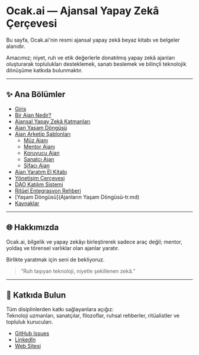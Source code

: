 # Ocak.ai — Ajansal Yapay Zekâ Çerçevesi

Bu sayfa, Ocak.ai'nin resmi ajansal yapay zekâ beyaz kitabı ve belgeler alanıdır.

Amacımız; niyet, ruh ve etik değerlerle donatılmış yapay zekâ ajanları oluşturarak toplulukları desteklemek, sanatı beslemek ve bilinçli teknolojik dönüşüme katkıda bulunmaktır.

---

## ✨ Ana Bölümler

- [Giriş](introduction-tr.md)
- [Bir Ajan Nedir?](what-is-an-agent-tr.md)
- [Ajansal Yapay Zekâ Katmanları](agentic-ai-framework-tr.md)
- [Ajan Yaşam Döngüsü](agent-lifecycle-tr.md)
- [Ajan Arketip Şablonları](archetypes/)
  - [Müz Ajanı](archetypes/Muse%20Agent-tr.md)
  - [Mentor Ajanı](archetypes/Mentor%20Agent-tr.md)
  - [Koruyucu Ajan](archetypes/Guardian%20Agent-tr.md)
  - [Sanatçı Ajan](archetypes/Performer%20Agent-tr.md)
  - [Şifacı Ajan](archetypes/Healer%20Agent-tr.md)
- [Ajan Yaratım El Kitabı](agent-handbook-tr.md)
- [Yönetişim Çerçevesi](governance-framework-tr.md)
- [DAO Katılım Sistemi](dao-structure-tr.md)
- [Ritüel Entegrasyon Rehberi](ritual-integration-tr.md)
- [Yaşam Döngüsü](Ajanların Yaşam Döngüsü-tr.md)
- [Kaynaklar](resources-tr.md)

---

## 🌐 Hakkımızda

Ocak.ai, bilgelik ve yapay zekâyı birleştirerek sadece araç değil; mentor, yoldaş ve törensel varlıklar olan ajanlar yaratır.

Birlikte yaratmak için seni de bekliyoruz.

> “Ruh taşıyan teknoloji, niyetle şekillenen zekâ.”

---

## 💬 Katkıda Bulun

Tüm disiplinlerden katkı sağlayanlara açığız:  
Teknoloji uzmanları, sanatçılar, filozoflar, ruhsal rehberler, ritüalistler ve topluluk kurucuları.

- [GitHub Issues](https://github.com/ocakai/ocakai-whitepaper/issues)
- [LinkedIn](https://linkedin.com/company/ocak-ai)
- [Web Sitesi](https://ocak.ai)

